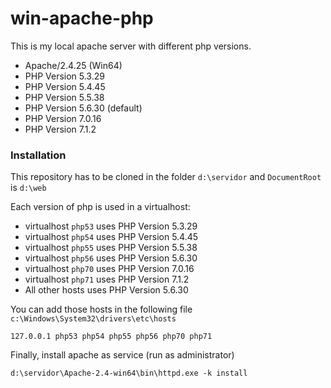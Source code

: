 # win-apache-php

This is my local apache server with different php versions.

 - Apache/2.4.25 (Win64)
 - PHP Version 5.3.29
 - PHP Version 5.4.45
 - PHP Version 5.5.38
 - PHP Version 5.6.30 (default)
 - PHP Version 7.0.16
 - PHP Version 7.1.2

### Installation

This repository has to be cloned in the folder `d:\servidor` and `DocumentRoot` is `d:\web`

Each version of php is used in a virtualhost:
 - virtualhost `php53` uses PHP Version 5.3.29
 - virtualhost `php54` uses PHP Version 5.4.45
 - virtualhost `php55` uses PHP Version 5.5.38
 - virtualhost `php56` uses PHP Version 5.6.30
 - virtualhost `php70` uses PHP Version 7.0.16
 - virtualhost `php71` uses PHP Version 7.1.2
 - All other hosts uses PHP Version 5.6.30
 
You can add those hosts in the following file `c:\Windows\System32\drivers\etc\hosts`
```
127.0.0.1 php53 php54 php55 php56 php70 php71
```

Finally, install apache as service (run as administrator)
```
d:\servidor\Apache-2.4-win64\bin\httpd.exe -k install
```